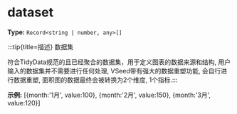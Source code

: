 # dataset

**Type:** `Record<string | number, any>[]`

:::tip{title=描述}
数据集



符合TidyData规范的且已经聚合的数据集，用于定义图表的数据来源和结构, 用户输入的数据集并不需要进行任何处理, VSeed带有强大的数据重塑功能, 会自行进行数据重塑, 面积图的数据最终会被转换为2个维度, 1个指标.:::


 

**示例:**
[{month:'1月', value:100}, {month:'2月', value:150}, {month:'3月', value:120}]


 

